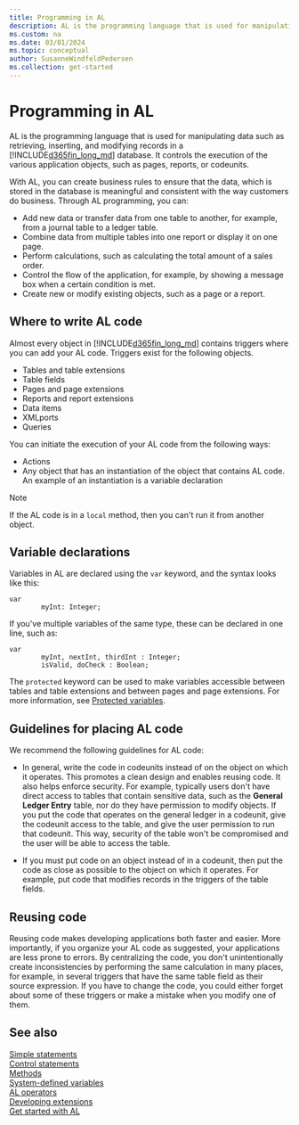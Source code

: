 ```yaml
---
title: Programming in AL
description: AL is the programming language that is used for manipulating data such as retrieving, inserting, and modifying records in a Business Central database. It controls the execution of the various application objects, such as pages, reports, or codeunits.
ms.custom: na
ms.date: 03/01/2024
ms.topic: conceptual
author: SusanneWindfeldPedersen
ms.collection: get-started
---
```


# Programming in AL

AL is the programming language that is used for manipulating data such as retrieving, inserting, and modifying records in a [!INCLUDE[d365fin_long_md](includes/d365fin_long_md.md)] database. It controls the execution of the various application objects, such as pages, reports, or codeunits. 

With AL, you can create business rules to ensure that the data, which is stored in the database is meaningful and consistent with the way customers do business. Through AL programming, you can:

- Add new data or transfer data from one table to another, for example, from a journal table to a ledger table.
- Combine data from multiple tables into one report or display it on one page.
- Perform calculations, such as calculating the total amount of a sales order.
- Control the flow of the application, for example, by showing a message box when a certain condition is met.
- Create new or modify existing objects, such as a page or a report.

## Where to write AL code

Almost every object in [!INCLUDE[d365fin_long_md](includes/d365fin_long_md.md)] contains triggers where you can add your AL code. Triggers exist for the following objects.

- Tables and table extensions
- Table fields  
- Pages and page extensions
- Reports and report extensions
- Data items
- XMLports  
- Queries  

You can initiate the execution of your AL code from the following ways:  

- Actions  
- Any object that has an instantiation of the object that contains AL code. An example of an instantiation is a variable declaration  

> [!NOTE]  
> If the AL code is in a `local` method, then you can't run it from another object.  

## Variable declarations

Variables in AL are declared using the `var` keyword, and the syntax looks like this:

```AL
var
        myInt: Integer;
```

If you've multiple variables of the same type, these can be declared in one line, such as:

```AL
var
        myInt, nextInt, thirdInt : Integer;
        isValid, doCheck : Boolean;
```

The `protected` keyword can be used to make variables accessible between tables and table extensions and between pages and page extensions. For more information, see [Protected variables](devenv-protected-variables.md).

## Guidelines for placing AL code  

We recommend the following guidelines for AL code:  

- In general, write the code in codeunits instead of on the object on which it operates. This promotes a clean design and enables reusing code. It also helps enforce security. For example, typically users don't have direct access to tables that contain sensitive data, such as the **General Ledger Entry** table, nor do they have permission to modify objects. If you put the code that operates on the general ledger in a codeunit, give the codeunit access to the table, and give the user permission to run that codeunit. This way, security of the table won't be compromised and the user will be able to access the table.  

- If you must put code on an object instead of in a codeunit, then put the code as close as possible to the object on which it operates. For example, put code that modifies records in the triggers of the table fields.  

## Reusing code

Reusing code makes developing applications both faster and easier. More importantly, if you organize your AL code as suggested, your applications are less prone to errors. By centralizing the code, you don't unintentionally create inconsistencies by performing the same calculation in many places, for example, in several triggers that have the same table field as their source expression. If you have to change the code, you could either forget about some of these triggers or make a mistake when you modify one of them.

## See also

[Simple statements](devenv-al-simple-statements.md)  
[Control statements](devenv-al-control-statements.md)  
[Methods](devenv-al-methods.md)  
[System-defined variables](devenv-system-defined-variables.md)  
[AL operators](devenv-al-operators.md)  
[Developing extensions](devenv-dev-overview.md)  
[Get started with AL](devenv-get-started.md)
